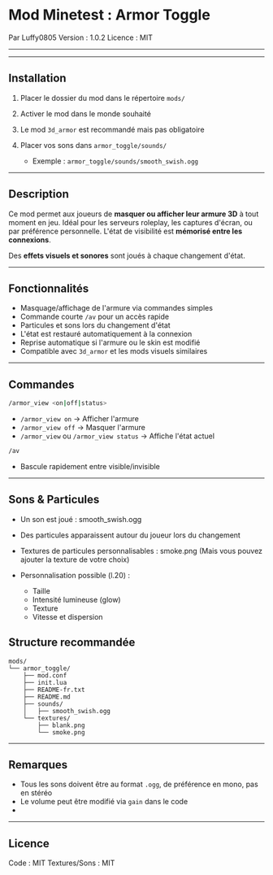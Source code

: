 # Mod Minetest : Armor Toggle

Par Luffy0805
Version : 1.0.2
Licence : MIT

---
---

## Installation

1. Placer le dossier du mod dans le répertoire `mods/`
2. Activer le mod dans le monde souhaité
3. Le mod `3d_armor` est recommandé mais pas obligatoire
4. Placer vos sons dans `armor_toggle/sounds/`

   * Exemple : `armor_toggle/sounds/smooth_swish.ogg`

---

## Description

Ce mod permet aux joueurs de **masquer ou afficher leur armure 3D** à tout moment en jeu.
Idéal pour les serveurs roleplay, les captures d'écran, ou par préférence personnelle.
L'état de visibilité est **mémorisé entre les connexions**.

Des **effets visuels et sonores** sont joués à chaque changement d'état.

---

## Fonctionnalités

* Masquage/affichage de l'armure via commandes simples
* Commande courte `/av` pour un accès rapide
* Particules et sons lors du changement d'état
* L'état est restauré automatiquement à la connexion
* Reprise automatique si l'armure ou le skin est modifié
* Compatible avec `3d_armor` et les mods visuels similaires

---

## Commandes

```bash
/armor_view <on|off|status>
```

* `/armor_view on` → Afficher l'armure
* `/armor_view off` → Masquer l'armure
* `/armor_view` ou `/armor_view status` → Affiche l'état actuel

```bash
/av
```

* Bascule rapidement entre visible/invisible

---

## Sons & Particules

* Un son est joué : smooth_swish.ogg
* Des particules apparaissent autour du joueur lors du changement
* Textures de particules personnalisables : smoke.png (Mais vous pouvez ajouter la texture de votre choix)
* Personnalisation possible (l.20) :

  * Taille
  * Intensité lumineuse (glow)
  * Texture
  * Vitesse et dispersion


## Structure recommandée

```
mods/
└── armor_toggle/
    ├── mod.conf
    ├── init.lua
    ├── README-fr.txt
    ├── README.md
    ├── sounds/
    │   ├── smooth_swish.ogg
    └── textures/
        ├── blank.png
        └── smoke.png
```

---

## Remarques

* Tous les sons doivent être au format `.ogg`, de préférence en mono, pas en stéréo
* Le volume peut être modifié via `gain` dans le code
* 
---

## Licence

Code : MIT
Textures/Sons : MIT
